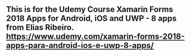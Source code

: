 This is for the Udemy Course Xamarin Forms 2018 Apps for Android, iOS and UWP - 8 apps from Elias Ribeiro.
https://www.udemy.com/xamarin-forms-2018-apps-para-android-ios-e-uwp-8-apps/
------------------------------------------------------------------------------------------------------------